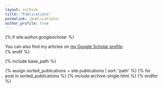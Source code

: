 ```yaml
---
layout: archive
title: "Publications"
permalink: /publications/
author_profile: true
---
```


{% if site.author.googlescholar %}
  <div class="wordwrap">You can also find my articles on <a href="{{site.author.googlescholar}}">my Google Scholar profile</a>.</div>
{% endif %}

{% include base_path %}


{% assign sorted_publications = site.publications | sort: 'path' %}
{% for post in sorted_publications %}
  {% include archive-single.html %}
{% endfor %}
